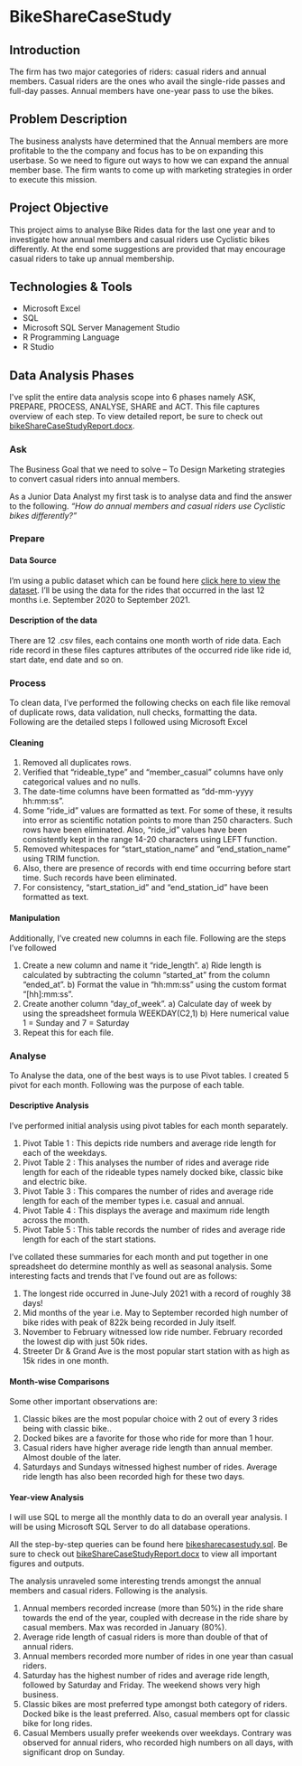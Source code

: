# BikeShareCaseStudy
## Introduction
The firm has two major categories of riders: casual riders and annual members. Casual riders are the ones who avail the single-ride passes and full-day passes. Annual members have one-year pass to use the bikes. 

## Problem Description 
The business analysts have determined that the Annual members are more profitable to the the company and focus has to be on expanding this userbase. So we need to figure out ways to how we can expand the annual member base. The firm wants to come up with marketing strategies in order to execute this mission.

## Project Objective
This project aims to analyse Bike Rides data for the last one year and to investigate how annual members and casual riders use Cyclistic bikes differently. At the end some suggestions are provided that may encourage casual riders to take up annual membership.

## Technologies & Tools
* Microsoft Excel
* SQL
* Microsoft SQL Server Management Studio
* R Programming Language
* R Studio

## Data Analysis Phases
I've split the entire data analysis scope into 6 phases namely ASK, PREPARE, PROCESS, ANALYSE, SHARE and ACT. This file captures overview of each step. To view detailed report, be sure to check out [bikeShareCaseStudyReport.docx](https://github.com/shivani-nadkarni/BikeShareCaseStudy/blob/master/BikeShareCaseStudy.docx).

### Ask
The Business Goal that we need to solve – To Design  Marketing strategies to convert casual riders into annual members.

As a Junior Data Analyst my first task is to analyse data and find the answer to the following.
*“How do annual members and casual riders use Cyclistic bikes differently?”*

### Prepare

#### Data Source
I’m using a public dataset which can be found here [click here to view the dataset](https://divvy-tripdata.s3.amazonaws.com/index.html).
I’ll be using the data for the rides that occurred in the last 12 months i.e. September 2020 to September 2021.

#### Description of the data
There are 12 .csv files, each contains one month worth of ride data. Each ride record in these files captures attributes of the occurred ride like ride id, start date, end date and so on.

### Process

To clean data, I’ve performed the following checks on each file like removal of duplicate rows, data validation, null checks, formatting the data. Following are the detailed steps I followed using Microsoft Excel

#### Cleaning

1.	Removed all duplicates rows.
2.	Verified that “rideable_type” and “member_casual” columns have only categorical values and no nulls.
3.	The date-time columns have been formatted as “dd-mm-yyyy hh:mm:ss”.
4.	Some “ride_id” values are formatted as text. For some of these, it results into error as scientific notation points to more than 250 characters. Such rows have been eliminated. Also, “ride_id” values have been consistently kept in the range 14-20 characters using LEFT function.
5.	Removed whitespaces for “start_station_name” and “end_station_name” using TRIM function.
6.	Also, there are presence of records with end time occurring before start time. Such records have been eliminated.
7.	For consistency, “start_station_id” and “end_station_id” have been formatted as text.

#### Manipulation
Additionally, I’ve created new columns in each file. Following are the steps I’ve followed
1)	Create a new column and name it “ride_length”.
a)	Ride length is calculated by subtracting the column “started_at” from the column “ended_at”. 
b)	Format the value in “hh:mm:ss” using the custom format “[hh]:mm:ss”.
2)	Create another column “day_of_week”.
a)	Calculate day of week by using the spreadsheet formula WEEKDAY(C2,1)
b)	Here numerical value 1 = Sunday and 7 = Saturday
3)	Repeat this for each file.

### Analyse

To Analyse the data, one of the best ways is to use Pivot tables. I created 5 pivot for each month. Following was the purpose of each table.

#### Descriptive Analysis
I’ve performed initial analysis using pivot tables for each month separately.
1)	Pivot Table 1 : This depicts ride numbers and average ride length for each of the weekdays.
2)	Pivot Table 2 : This analyses the number of rides and average ride length for each of the rideable types namely docked bike, classic bike and electric bike.
3)	Pivot Table 3 : This compares the number of rides and average ride length for each of the member types i.e. casual and annual.
4)	Pivot Table 4 : This displays the average and maximum ride length across the month.
5)	Pivot Table 5 : This table records the number of rides and average ride length for each of the start stations.

I’ve collated these summaries for each month and put together in one spreadsheet do determine monthly as well as seasonal analysis.
Some interesting facts and trends that I’ve found out are as follows:
1)	The longest ride occurred in June-July 2021 with a record of roughly 38 days!
2)	Mid months of the year i.e. May to September recorded high number of bike rides with peak of 822k being recorded in July itself.
3)	November to February witnessed low ride number. February recorded the lowest dip with just 50k rides.
4)	Streeter Dr & Grand Ave is the most popular start station with as high as 15k rides in one month.

#### Month-wise Comparisons
Some other important observations are:

1)	Classic bikes are the most popular choice with 2 out of every 3 rides being with classic bike..
2)	Docked bikes are a favorite for those who ride for more than 1 hour.
3)	Casual riders have higher average ride length than annual member. Almost double of the later.
4)	Saturdays and Sundays witnessed highest number of rides. Average ride length has also been recorded high for these two days.

#### Year-view Analysis
I will use SQL to merge all the monthly data to do an overall year analysis. I will be using Microsoft SQL Server to do all database operations.

All the step-by-step queries can be found here [bikesharecasestudy.sql](https://github.com/shivani-nadkarni/BikeShareCaseStudy/blob/master/bikeShareCaseStudy.sql). Be sure to check out [bikeShareCaseStudyReport.docx](https://github.com/shivani-nadkarni/BikeShareCaseStudy/blob/master/BikeShareCaseStudy.docx) to view all important figures and outputs.

The analysis unraveled some interesting trends amongst the annual members and casual riders. Following is the analysis.

1)	Annual members recorded increase (more than 50%) in the ride share towards the end of the year, coupled with decrease in the ride share by casual members.  Max was recorded in January (80%).
2)	Average ride length of casual riders is more than double of that of annual riders.
3)	Annual members recorded more number of rides in one year than casual riders.
4)	Saturday has the highest number of rides and average ride length, followed by Saturday and Friday. The weekend shows very high business.
5)	Classic bikes are most preferred type amongst both category of riders. Docked bike is the least preferred. Also, casual members opt for classic bike for long rides.
6)	Casual Members usually prefer weekends over weekdays. Contrary was observed for annual riders, who recorded high numbers on all days, with significant drop on Sunday.






























